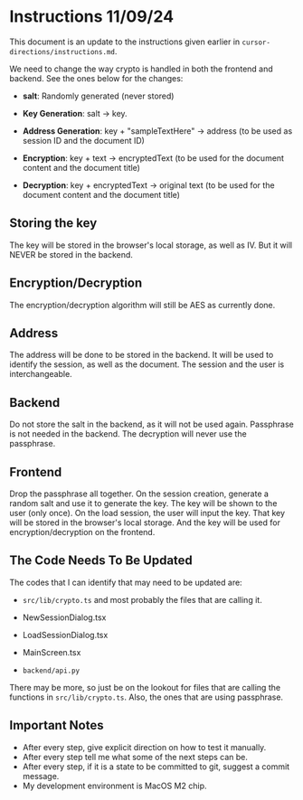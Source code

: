 # Instructions 11/09/24

This document is an update to the instructions given earlier in `cursor-directions/instructions.md`.

We need to change the way crypto is handled in both the frontend and backend. See the ones below for the changes:

- **salt**: Randomly generated (never stored)

- **Key Generation**: salt -> key.

- **Address Generation**: key + "sampleTextHere" -> address (to be used as session ID and the document ID)

- **Encryption**: key + text -> encryptedText (to be used for the document content and the document title)

- **Decryption**: key + encryptedText -> original text (to be used for the document content and the document title)

## Storing the key

The key will be stored in the browser's local storage, as well as IV. But it will NEVER be stored in the backend.

## Encryption/Decryption

The encryption/decryption algorithm will still be AES as currently done.

## Address

The address will be done to be stored in the backend. It will be used to identify the session, as well as the document. The session and the user is interchangeable.

## Backend

Do not store the salt in the backend, as it will not be used again. Passphrase is not needed in the backend. The decryption will never use the passphrase.

## Frontend

Drop the passphrase all together. On the session creation, generate a random salt and use it to generate the key. The key will be shown to the user (only once). On the load session, the user will input the key. That key will be stored in the browser's local storage. And the key will be used for encryption/decryption on the frontend.

## The Code Needs To Be Updated

The codes that I can identify that may need to be updated are:

- `src/lib/crypto.ts` and most probably the files that are calling it.

- NewSessionDialog.tsx

- LoadSessionDialog.tsx

- MainScreen.tsx

- `backend/api.py`

There may be more, so just be on the lookout for files that are calling the functions in `src/lib/crypto.ts`. Also, the ones that are using passphrase.

## Important Notes

- After every step, give explicit direction on how to test it manually.
- After every step tell me what some of the next steps can be.
- After every step, if it is a state to be committed to git, suggest a commit message.
- My development environment is MacOS M2 chip.
